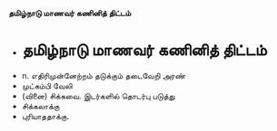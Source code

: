 **தமிழ்நாடு மாணவர் கணினித் திட்டம்**
- # தமிழ்நாடு மாணவர் கணினித் திட்டம்
- n. எதிரிமுன்னேற்றம் தடுக்கும் தடைவேறி அரண்
- முட்கம்பி வேலி
- (வினை) சிக்கவை. இடர்களில் தொடர்பு படுத்து
- சிக்கலாக்கு
- புரியாததாக்கு.

